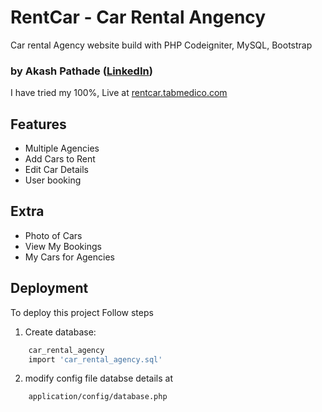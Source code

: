 # RentCar - Car Rental Angency

Car rental Agency website build with PHP Codeigniter, MySQL, Bootstrap
### by Akash Pathade ([LinkedIn](https://www.linkedin.com/in/akashdpa/))

I have tried my 100%, Live at [rentcar.tabmedico.com](http://rentcar.tabmedico.com/)
## Features

- Multiple Agencies
- Add Cars to Rent
- Edit Car Details
- User booking

## Extra

- Photo of Cars
- View My Bookings
- My Cars for Agencies

## Deployment

To deploy this project Follow steps

1. Create database: 
```bash
    car_rental_agency
    import 'car_rental_agency.sql'
```

2. modify config file databse details at 
```
    application/config/database.php
```
